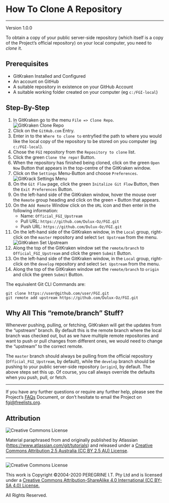 # How To Clone A Repository

---

Version 1.0.0

To obtain a copy of your public server-side repository (which itself is a copy of the Project&rsquo;s official repository) on your local computer, you need to *clone* it.

## Prerequisites

- GitKraken Installed and Configured
- An account on GitHub
- A suitable repository in existence on your GitHub Account
- A suitable working folder created on your computer (eg `c:/FGI-local`)

## Step-By-Step

1. In GitKraken go to the menu `File => Clone Repo`. ![GitKraken Clone Repo](https://support.gitkraken.com/img/documentation/getting-started/clone.png)
2. Click on the `GitHub.com` Entry.
3. Enter in to the `Where to clone to` entryfied the path to where you would like the local copy of the repository to be stored on you computer (eg `c:/FGI-local`).
4. Chose the `FGI` repository from the `Repository to clone` list.
5. Click the green `Clone the repo!` Button.
6. When the repository has finished being cloned, click on the green `Open Now` Button that appears in the top-centre of the GitKraken window.
7. Click on the `Settings` Menu-Button and choose `Preferences`. ![GitKrack Settings Menu](https://support.gitkraken.com/img/documentation/integrations/github/preferences.png)
8. On the `Git Flow` page, click the green `Initalize Git Flow` Button, then the `Exit Preferences` Button.
9. On the left-hand side of the GitKraken window, hover the mouse over the `Remote` group heading and click on the green `+` Button that appears.
10. On the `Add Remote` Window click on the `URL` icon and then enter in the following information:
	- Name: `Official_FGI_Upstream`
	- Pull URL: `https://github.com/Dulux-Oz/FGI.git`
	- Push URL: `https://github.com/Dulux-Oz/FGI.git`
11. On the left-hand side of the GitKraken window, in the `Local` group, right-click on the `master` repository and select `Set Upstream` from the menu. ![GitKraken Set Upstream](https://support.gitkraken.com/img/documentation/repositories/upstream.png)
12. Along the top of the GitKraken window set the `remote/branch` to `Official_FGI_Upstream` and click the green `Submit` Button.
13. On the left-hand side of the GitKraken window, in the `Local` group, right-click on the `develop` repository and select `Set Upstream` from the menu.
14. Along the top of the GitKraken window set the `remote/branch` to `origin` and click the green `Submit` Button.

The equivalent Git CLI Commands are:

~~~
git clone https://user@github.com/user/FGI.git
git remote add upstream https://github.com/Dulux-Oz/FGI.git
~~~

## Why All This &ldquo;remote/branch&rdquo; Stuff?

Whenever pushing, pulling, or fetching, GitKraken will get the updates from the &ldquo;upstream&rdquo; branch. By default this is the remote branch where the local branch was checked out, but as we have multiple remote repositories and want to push or pull changes from different ones, we would need to change the &ldquo;upstream&rdquo; to the correct remote.

The `master` branch should always be pulling from the official repository (`Official_FGI_Upstream`, by default), while the `develop` branch should be pushing to your public server-side repository (`origin`), by default. The above steps set this up. Of course, you call always override the defaults when you push, pull, or fetch.

---

If you have any further questions or require any further help, please see the Project&rsquo;s [FAQs](FAQs.md) Document, or don&rsquo;t hesitate to email the Project on <fgi@freelists.org>.

## Attribution

![Creative Commons License](https://i.creativecommons.org/l/by-sa/2.5/au/88x31.png "Creative Commons License")

Material paraphrased from and originally published by Atlassian (https://www.atlassian.com/git/tutorials) and released under a [Creative Commons Attribution 2.5 Australia (CC BY 2.5 AU) License](http://creativecommons.org/licenses/by/2.5/au/).

---

![Creative Commons License](https://i.creativecommons.org/l/by-sa/4.0/88x31.png "Creative Commons License")

This work is Copyright &copy;2004-2020 PEREGRINE I.T. Pty Ltd and is licensed under a [Creative Commons Attribution-ShareAlike 4.0 International (CC BY-SA 4.0) License.](https://creativecommons.org/licenses/by-sa/4.0/)

All Rights Reserved.
